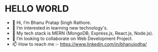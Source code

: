# HELLO WORLD

- 👋 Hi, I’m Bhanu Pratap Singh Rathore.
- 👀 I’m interested in learning new technology's.
- 🌱 My tech stack is MERN (MongoDB, Express.js, React.js, Node.js).
- 💞️ I’m looking to collaborate on Web Development Project.
- 📫 How to reach me :- https://www.linkedin.com/in/bhanujodha/
              
